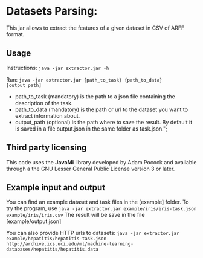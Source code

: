 # Datasets Parsing:

This jar allows to extract the features of a given dataset in CSV of ARFF format.

## Usage

Instructions: `java -jar extractor.jar -h`

Run: `java -jar extractor.jar {path_to_task} {path_to_data} [output_path]`
* path\_to\_task (mandatory) is the path to a json file containing the description of the task.
* path\_to\_data (mandatory) is the path or url to the dataset you want to extract information about.
* output_path (optional) is the path where to save the result. By default it is saved in a file output.json in the same folder as task.json.";

## Third party licensing
This code uses the **JavaMi** library developed by Adam Pocock and available through a the GNU Lesser General Public License version 3 or later.

## Example input and output

You can find an example dataset and task files in the [example] folder.
To try the program, use `java -jar extractor.jar example/iris/iris-task.json example/iris/iris.csv`
The result will be save in the file [example/output.json]

You can also provide HTTP urls to datasets: `java -jar extractor.jar example/hepatitis/hepatitis-task.json http://archive.ics.uci.edu/ml/machine-learning-databases/hepatitis/hepatitis.data`
